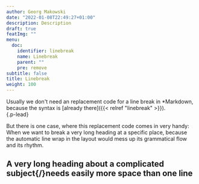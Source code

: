 ```yaml
---
author: Georg Makowski
date: "2022-01-08T22:49:27+01:00"
description: Description
draft: true
featImg: ""
menu:
  doc:
    identifier: linebreak
    name: Linebreak
    parent: ""
    pre: remove
subtitle: false
title: Linebreak
weight: 100
---
```


Usually we don't need an replacement code for a line break in *Markdown, because the syntax is [already there]({{< relref "linebreak" >}}).  
{.p-lead} <!-- more -->

But there is one case, where this replacement code comes in very handy: When we want to break a very long heading at a specific place, because the automatic line wrap in the layout would mess up its grammatical flow and its rhythm.

## A very long heading about a complicated subject{/}needs easily more space than one line 
